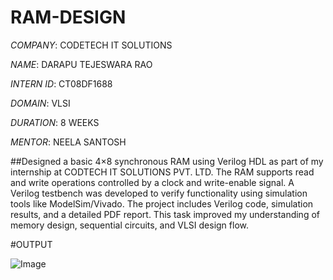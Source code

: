 # RAM-DESIGN

*COMPANY*: CODETECH IT SOLUTIONS

*NAME*: DARAPU TEJESWARA RAO

*INTERN ID*: CT08DF1688

*DOMAIN*: VLSI

*DURATION*: 8 WEEKS

*MENTOR*: NEELA SANTOSH

##Designed a basic 4×8 synchronous RAM using Verilog HDL as part of my internship at CODTECH IT SOLUTIONS PVT. LTD. The RAM supports read and write operations controlled by a clock and write-enable signal. A Verilog testbench was developed to verify functionality using simulation tools like ModelSim/Vivado. The project includes Verilog code, simulation results, and a detailed PDF report. This task improved my understanding of memory design, sequential circuits, and VLSI design flow.

#OUTPUT

![Image](https://github.com/user-attachments/assets/e7756276-dc8c-40de-a746-e74ee4af053e)

